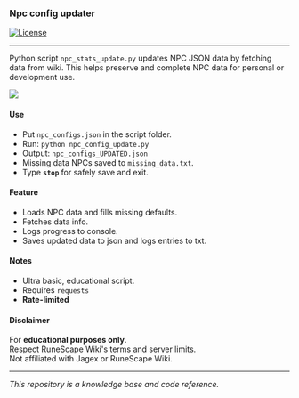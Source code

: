 ### Npc config updater

[![License][License: AGPL v3]][license-url]

***

Python script `npc_stats_update.py` updates NPC JSON data by fetching data from wiki.
This helps preserve and complete NPC data for personal or development use.

![](https://i.imgur.com/d8BJmwk.png)

#### Use

- Put `npc_configs.json` in the script folder.
- Run: `python npc_config_update.py`
- Output: `npc_configs_UPDATED.json`
- Missing data NPCs saved to `missing_data.txt`.
- Type **`stop`** for safely save and exit.

#### Feature

- Loads NPC data and fills missing defaults.
- Fetches data info.
- Logs progress to console.
- Saves updated data to json and logs entries to txt.

#### Notes

- Ultra basic, educational script.
- Requires `requests`
- **Rate-limited**

#### Disclaimer

For **educational purposes only**.  
Respect RuneScape Wiki's terms and server limits.  
Not affiliated with Jagex or RuneScape Wiki.

---

*This repository is a knowledge base and code reference.*


[License: AGPL v3]: https://img.shields.io/badge/License-AGPL%20v3-khaki.svg

[license-url]: https://www.gnu.org/licenses/agpl-3.0.en.html

[Shield: Fork]: https://img.shields.io/badge/repository-fork-tan

[fork-url]: https://gitlab.com/2009scape/tools/2009scape-item-definition-editor